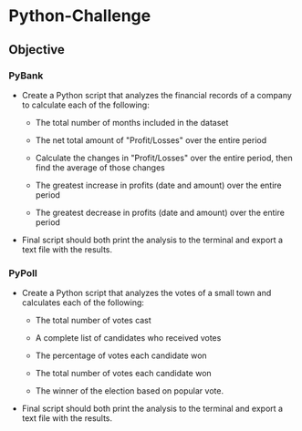 # Python-Challenge

## Objective

### PyBank
* Create a Python script that analyzes the financial records of a company to calculate each of the following:

  * The total number of months included in the dataset

  * The net total amount of "Profit/Losses" over the entire period

  * Calculate the changes in "Profit/Losses" over the entire period, then find the average of those changes

  * The greatest increase in profits (date and amount) over the entire period

  * The greatest decrease in profits (date and amount) over the entire period

* Final script should both print the analysis to the terminal and export a text file with the results.

### PyPoll
* Create a Python script that analyzes the votes of a small town and calculates each of the following:

  * The total number of votes cast

  * A complete list of candidates who received votes

  * The percentage of votes each candidate won

  * The total number of votes each candidate won

  * The winner of the election based on popular vote.

* Final script should both print the analysis to the terminal and export a text file with the results.
